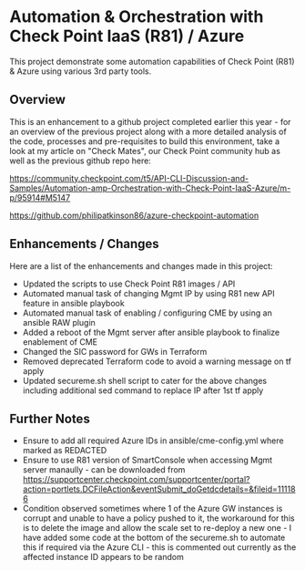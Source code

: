 # Automation & Orchestration with Check Point IaaS (R81) / Azure
This project demonstrate some automation capabilities of Check Point (R81) & Azure using various 3rd party tools.

## Overview
This is an enhancement to a github project completed earlier this year - for an overview of the previous project along with a more detailed analysis of the code, processes and pre-requisites to build this environment, take a look at my article on "Check Mates", our Check Point community hub as well as the previous github repo here:

https://community.checkpoint.com/t5/API-CLI-Discussion-and-Samples/Automation-amp-Orchestration-with-Check-Point-IaaS-Azure/m-p/95914#M5147

https://github.com/philipatkinson86/azure-checkpoint-automation

## Enhancements / Changes
Here are a list of the enhancements and changes made in this project:
* Updated the scripts to use Check Point R81 images / API
* Automated manual task of changing Mgmt IP by using R81 new API feature in ansible playbook
* Automated manual task of enabling / configuring CME by using an ansible RAW plugin
* Added a reboot of the Mgmt server after ansible playbook to finalize enablement of CME
* Changed the SIC password for GWs in Terraform
* Removed deprecated Terraform code to avoid a warning message on tf apply
* Updated secureme.sh shell script to cater for the above changes including additional sed command to replace IP after 1st tf apply

## Further Notes
* Ensure to add all required Azure IDs in ansible/cme-config.yml where marked as REDACTED
* Ensure to use R81 version of SmartConsole when accessing Mgmt server manaully - can be downloaded from https://supportcenter.checkpoint.com/supportcenter/portal?action=portlets.DCFileAction&eventSubmit_doGetdcdetails=&fileid=111186
* Condition observed sometimes where 1 of the Azure GW instances is corrupt and unable to have a policy pushed to it, the workaround for this is to delete the image and allow the scale set to re-deploy a new one - I have added some code at the bottom of the secureme.sh to automate this if required via the Azure CLI - this is commented out currently as the affected instance ID appears to be random
